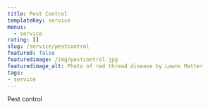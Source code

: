 ```yaml
---
title: Pest Control
templateKey: service
menus:
  - service
rating: []
slug: /service/pestcontrol
featured: false
featuredimage: /img/pestcontrol.jpg
featuredimage_alt: Photo of red thread disease by Lawns Matter
tags:
- service
---
```

Pest control